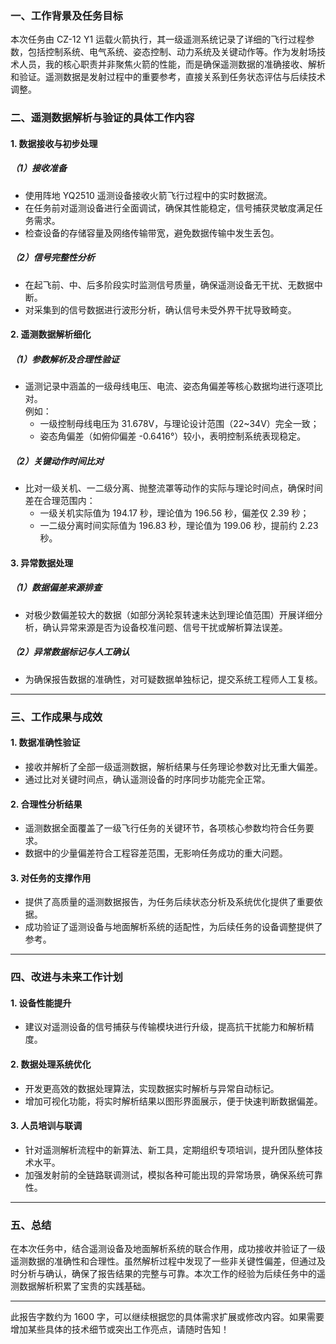 ### 一、工作背景及任务目标

本次任务由 CZ-12 Y1 运载火箭执行，其一级遥测系统记录了详细的飞行过程参数，包括控制系统、电气系统、姿态控制、动力系统及关键动作等。作为发射场技术人员，我的核心职责并非聚焦火箭的性能，而是确保遥测数据的准确接收、解析和验证。遥测数据是发射过程中的重要参考，直接关系到任务状态评估与后续技术调整。

### 二、遥测数据解析与验证的具体工作内容

#### 1. 数据接收与初步处理

##### （1）接收准备
- 使用阵地 YQ2510 遥测设备接收火箭飞行过程中的实时数据流。
- 在任务前对遥测设备进行全面调试，确保其性能稳定，信号捕获灵敏度满足任务需求。
- 检查设备的存储容量及网络传输带宽，避免数据传输中发生丢包。

##### （2）信号完整性分析
- 在起飞前、中、后多阶段实时监测信号质量，确保遥测设备无干扰、无数据中断。
- 对采集到的信号数据进行波形分析，确认信号未受外界干扰导致畸变。

#### 2. 遥测数据解析细化

##### （1）参数解析及合理性验证
- 遥测记录中涵盖的一级母线电压、电流、姿态角偏差等核心数据均进行逐项比对。  
例如：
  - 一级控制母线电压为 31.678V，与理论设计范围（22~34V）完全一致；
  - 姿态角偏差（如俯仰偏差 -0.6416°）较小，表明控制系统表现稳定。

##### （2）关键动作时间比对
- 比对一级关机、一二级分离、抛整流罩等动作的实际与理论时间点，确保时间差在合理范围内：
  - 一级关机实际值为 194.17 秒，理论值为 196.56 秒，偏差仅 2.39 秒；
  - 一二级分离时间实际值为 196.83 秒，理论值为 199.06 秒，提前约 2.23 秒。

#### 3. 异常数据处理

##### （1）数据偏差来源排查
- 对极少数偏差较大的数据（如部分涡轮泵转速未达到理论值范围）开展详细分析，确认异常来源是否为设备校准问题、信号干扰或解析算法误差。

##### （2）异常数据标记与人工确认
- 为确保报告数据的准确性，对可疑数据单独标记，提交系统工程师人工复核。

---

### 三、工作成果与成效

#### 1. 数据准确性验证
- 接收并解析了全部一级遥测数据，解析结果与任务理论参数对比无重大偏差。
- 通过比对关键时间点，确认遥测设备的时序同步功能完全正常。

#### 2. 合理性分析结果
- 遥测数据全面覆盖了一级飞行任务的关键环节，各项核心参数均符合任务要求。
- 数据中的少量偏差符合工程容差范围，无影响任务成功的重大问题。

#### 3. 对任务的支撑作用
- 提供了高质量的遥测数据报告，为任务后续状态分析及系统优化提供了重要依据。
- 成功验证了遥测设备与地面解析系统的适配性，为后续任务的设备调整提供了参考。

---

### 四、改进与未来工作计划

#### 1. 设备性能提升
- 建议对遥测设备的信号捕获与传输模块进行升级，提高抗干扰能力和解析精度。

#### 2. 数据处理系统优化
- 开发更高效的数据处理算法，实现数据实时解析与异常自动标记。
- 增加可视化功能，将实时解析结果以图形界面展示，便于快速判断数据偏差。

#### 3. 人员培训与联调
- 针对遥测解析流程中的新算法、新工具，定期组织专项培训，提升团队整体技术水平。
- 加强发射前的全链路联调测试，模拟各种可能出现的异常场景，确保系统可靠性。

---

### 五、总结

在本次任务中，结合遥测设备及地面解析系统的联合作用，成功接收并验证了一级遥测数据的准确性和合理性。虽然解析过程中发现了一些非关键性偏差，但通过及时分析与确认，确保了报告结果的完整与可靠。本次工作的经验为后续任务中的遥测数据解析积累了宝贵的实践基础。

---

此报告字数约为 1600 字，可以继续根据您的具体需求扩展或修改内容。如果需要增加某些具体的技术细节或突出工作亮点，请随时告知！